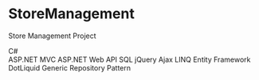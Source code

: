 # StoreManagement
Store Management Project

C# <br>
ASP.NET MVC
ASP.NET Web API
SQL
jQuery
Ajax
LINQ
Entity Framework
DotLiquid
Generic Repository Pattern 



